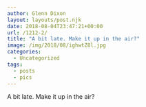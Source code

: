 ```yaml
---
author: Glenn Dixon
layout: layouts/post.njk
date: 2018-08-04T23:47:21+00:00
url: /1212-2/
title: "A bit late. Make it up in the air?"
image: /img/2018/08/ighwtZ8l.jpg
categories:
  - Uncategorized
tags:
  - posts
  - pics
---
```

A bit late. Make it up in the air?